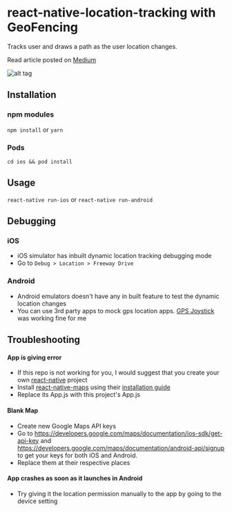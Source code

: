 # react-native-location-tracking with GeoFencing
Tracks user and draws a path as the user location changes.

Read article posted on [Medium](https://medium.com/quick-code/react-native-location-tracking-14ab2c9e2db8)

![alt tag](./assets/location-tracking.gif)

## Installation
### npm modules
```npm install```
or
```yarn```

### Pods
```cd ios && pod install```

## Usage
```react-native run-ios```
or
```react-native run-android```

## Debugging
### iOS
* iOS simulator has inbuilt dynamic location tracking debugging mode
* Go to ```Debug > Location > Freeway Drive```

### Android
* Android emulators doesn't have any in built feature to test the dynamic location changes
* You can use 3rd party apps to mock gps location apps. [GPS Joystick](https://play.google.com/store/apps/details?id=com.theappninjas.gpsjoystick&hl=en_IN) was working fine for me

## Troubleshooting
#### App is giving error
* If this repo is not working for you, I would suggest that you create your own [react-native](https://facebook.github.io/react-native/docs/getting-started.html) project
* Install [react-native-maps](https://github.com/react-community/react-native-maps/) using their [installation guide](https://github.com/react-community/react-native-maps/blob/master/docs/installation.md)
* Replace its App.js with this project's App.js

#### Blank Map
* Create new Google Maps API keys
* Go to https://developers.google.com/maps/documentation/ios-sdk/get-api-key and https://developers.google.com/maps/documentation/android-api/signup to get your keys for both iOS and Android.
* Replace them at their respective places

#### App crashes as soon as it launches in Android
* Try giving it the location permission manually to the app by going to the device setting


